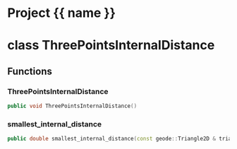 <script setup>
import {useRoute} from 'vitepress'
const {path} = useRoute()
const tokens = path.split('/')
const words = tokens[2].split('-');
for (let i = 0; i < words.length; i++) {
    words[i] = words[i].charAt(0).toUpperCase() + words[i].slice(1);
    words[i] = words[i].replace('geode', 'Geode')
}
const name = words.join('-');
</script>
# Project {{ name }}

# class ThreePointsInternalDistance


## Functions

### ThreePointsInternalDistance

```cpp
public void ThreePointsInternalDistance()
```


### smallest_internal_distance

```cpp
public double smallest_internal_distance(const geode::Triangle2D & triangle)
```




